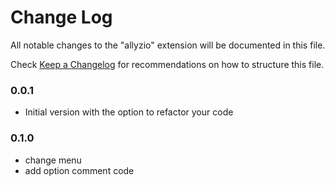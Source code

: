 # Change Log

All notable changes to the "allyzio" extension will be documented in this file.

Check [Keep a Changelog](http://keepachangelog.com/) for recommendations on how to structure this file.

### 0.0.1

- Initial version with the option to refactor your code

### 0.1.0

- change menu
- add option comment code